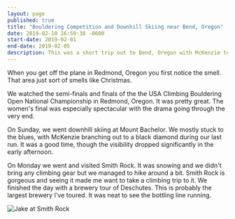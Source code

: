 ```yaml
---
layout: page
published: true
title: "Bouldering Competition and Downhill Skiing near Bend, Oregon"
date: 2019-02-10 16:59:38 -0600
start-date: 2019-02-01
end-date: 2019-02-05
description: This was a short trip out to Bend, Oregon with McKenzie to watch a bouldering competition and go downhill skiing.
---
```


When you get off the plane in Redmond, Oregon you first notice the smell. That area just sort of smells like Christmas.

We watched the semi-finals and finals of the the USA Climbing Bouldering Open National Championship in Redmond, Oregon. It was pretty great. The women's final was especially spectacular with the drama going through the very end.

On Sunday, we went downhill skiing at Mount Bachelor. We mostly stuck to the blues, with McKenzie branching out to a black diamond during our last run. It was a good time, though the visibility dropped significantly in the early afternoon.

On Monday we went and visited Smith Rock. It was snowing and we didn't bring any climbing gear but we managed to hike around a bit. Smith Rock is gorgeous and seeing it made me want to take a climbing trip to it. We finished the day with a brewery tour of Deschutes. This is probably the largest brewery I've toured. It was neat to see the bottling line running.

![Jake at Smith Rock](/images/jake-smith-rock.jpg)
